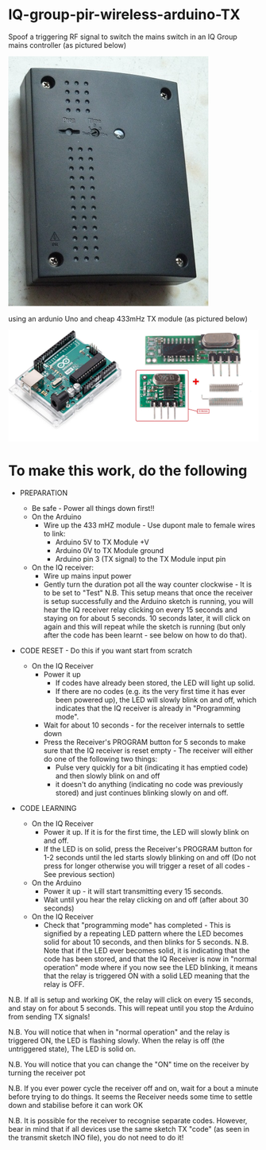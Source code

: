# IQ-group-pir-wireless-arduino-TX
Spoof a triggering RF signal to switch the mains switch in an IQ Group mains controller (as pictured below)

<img src="images/P1140936.jpg" alt="IQ Group 240V Mains controller"/>

using an ardunio Uno and cheap 433mHz TX module (as pictured below) 

<img src="images/ard.jpg" alt="Ard_tx"/>



# To make this work, do the following 
 - PREPARATION
   - Be safe - Power all things down first!!
   - On the Arduino
     - Wire up the 433 mHZ module - Use dupont male to female wires to link:
       - Arduino 5V  to TX Module +V  
       - Arduino 0V  to TX Module ground  
       - Arduino pin 3 (TX signal) to the TX Module input pin  
   - On the IQ receiver:
     - Wire up mains input power
     - Gently turn the duration pot all the way counter clockwise - It is to be set to "Test"  N.B. This setup means that once the receiver is setup successfully and the Arduino sketch is running, you will hear the IQ receiver relay clicking on every 15 seconds and staying on for about 5 seconds. 10 seconds later, it will click on again and this will repeat while the sketch is running (but only after the code has been learnt - see below on how to do that).  

 - CODE RESET - Do this if you want start from scratch
   - On the IQ Receiver 
     - Power it up
       - If codes have already been stored, the LED will light up solid.
       - If there are no codes (e.g. its the very first time it has ever been powered up), the LED will slowly blink on and off, which indicates that the IQ receiver is already in "Programming mode".
     - Wait for about 10 seconds - for the receiver internals to settle down
     - Press the Receiver's PROGRAM button for 5 seconds to make sure that the IQ receiver is reset empty - The receiver will either do one of the following two things:
       - Pulse very quickly for a bit (indicating it has emptied code) and then slowly blink on and off 
       - it doesn't do anything (indicating no code was previously stored) and just continues blinking slowly on and off. 
                
 - CODE LEARNING
   - On the IQ Receiver 
     - Power it up. If it is for the first time, the LED will slowly blink on and off.
     - If the LED is on solid, press the Receiver's PROGRAM button for 1-2 seconds until the led starts slowly blinking on and off (Do not press for longer otherwise you will trigger a reset of all codes - See previous section)
   - On the Arduino
     - Power it up - it will start transmitting every 15 seconds.
     - Wait until you hear the relay clicking on and off (after about 30 seconds)
   - On the IQ Receiver
     - Check that "programming mode" has completed - This is signified by a repeating LED pattern where the LED becomes solid for about 10 seconds, and then blinks for 5 seconds.  N.B. Note that if the LED ever becomes solid, it is indicating that the code has been stored, and that the IQ Receiver is now in "normal operation" mode where if you now see the LED blinking, it means that the relay is triggered ON with a solid LED meaning that the relay is OFF.
       
N.B. If all is setup and working OK, the relay will click on every 15 seconds, and stay on for about 5 seconds. This will repeat until you stop the Arduino from sending TX signals!

N.B. You will notice that when in "normal operation" and the relay is triggered ON, the LED is flashing slowly. When the relay is off (the untriggered state), The LED is solid on.

N.B. You will notice that you can change the "ON" time on the receiver by turning the receiver pot 

N.B. If you ever power cycle the receiver off and on, wait for a bout a minute before trying to do things. It seems the Receiver needs some time to settle down and stabilise before it can work OK 

N.B. It is possible for the receiver to recognise separate codes. However, bear in mind that if all devices use the same sketch TX "code" (as seen in the transmit sketch INO file), you do not need to do it!
